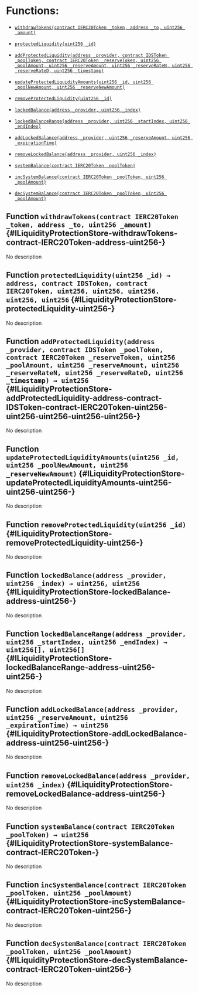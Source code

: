 # Functions:

- [`withdrawTokens(contract IERC20Token _token, address _to, uint256 _amount)`](#ILiquidityProtectionStore-withdrawTokens-contract-IERC20Token-address-uint256-)

- [`protectedLiquidity(uint256 _id)`](#ILiquidityProtectionStore-protectedLiquidity-uint256-)

- [`addProtectedLiquidity(address _provider, contract IDSToken _poolToken, contract IERC20Token _reserveToken, uint256 _poolAmount, uint256 _reserveAmount, uint256 _reserveRateN, uint256 _reserveRateD, uint256 _timestamp)`](#ILiquidityProtectionStore-addProtectedLiquidity-address-contract-IDSToken-contract-IERC20Token-uint256-uint256-uint256-uint256-uint256-)

- [`updateProtectedLiquidityAmounts(uint256 _id, uint256 _poolNewAmount, uint256 _reserveNewAmount)`](#ILiquidityProtectionStore-updateProtectedLiquidityAmounts-uint256-uint256-uint256-)

- [`removeProtectedLiquidity(uint256 _id)`](#ILiquidityProtectionStore-removeProtectedLiquidity-uint256-)

- [`lockedBalance(address _provider, uint256 _index)`](#ILiquidityProtectionStore-lockedBalance-address-uint256-)

- [`lockedBalanceRange(address _provider, uint256 _startIndex, uint256 _endIndex)`](#ILiquidityProtectionStore-lockedBalanceRange-address-uint256-uint256-)

- [`addLockedBalance(address _provider, uint256 _reserveAmount, uint256 _expirationTime)`](#ILiquidityProtectionStore-addLockedBalance-address-uint256-uint256-)

- [`removeLockedBalance(address _provider, uint256 _index)`](#ILiquidityProtectionStore-removeLockedBalance-address-uint256-)

- [`systemBalance(contract IERC20Token _poolToken)`](#ILiquidityProtectionStore-systemBalance-contract-IERC20Token-)

- [`incSystemBalance(contract IERC20Token _poolToken, uint256 _poolAmount)`](#ILiquidityProtectionStore-incSystemBalance-contract-IERC20Token-uint256-)

- [`decSystemBalance(contract IERC20Token _poolToken, uint256 _poolAmount)`](#ILiquidityProtectionStore-decSystemBalance-contract-IERC20Token-uint256-)

## Function `withdrawTokens(contract IERC20Token _token, address _to, uint256 _amount)` {#ILiquidityProtectionStore-withdrawTokens-contract-IERC20Token-address-uint256-}

No description

## Function `protectedLiquidity(uint256 _id) → address, contract IDSToken, contract IERC20Token, uint256, uint256, uint256, uint256, uint256` {#ILiquidityProtectionStore-protectedLiquidity-uint256-}

No description

## Function `addProtectedLiquidity(address _provider, contract IDSToken _poolToken, contract IERC20Token _reserveToken, uint256 _poolAmount, uint256 _reserveAmount, uint256 _reserveRateN, uint256 _reserveRateD, uint256 _timestamp) → uint256` {#ILiquidityProtectionStore-addProtectedLiquidity-address-contract-IDSToken-contract-IERC20Token-uint256-uint256-uint256-uint256-uint256-}

No description

## Function `updateProtectedLiquidityAmounts(uint256 _id, uint256 _poolNewAmount, uint256 _reserveNewAmount)` {#ILiquidityProtectionStore-updateProtectedLiquidityAmounts-uint256-uint256-uint256-}

No description

## Function `removeProtectedLiquidity(uint256 _id)` {#ILiquidityProtectionStore-removeProtectedLiquidity-uint256-}

No description

## Function `lockedBalance(address _provider, uint256 _index) → uint256, uint256` {#ILiquidityProtectionStore-lockedBalance-address-uint256-}

No description

## Function `lockedBalanceRange(address _provider, uint256 _startIndex, uint256 _endIndex) → uint256[], uint256[]` {#ILiquidityProtectionStore-lockedBalanceRange-address-uint256-uint256-}

No description

## Function `addLockedBalance(address _provider, uint256 _reserveAmount, uint256 _expirationTime) → uint256` {#ILiquidityProtectionStore-addLockedBalance-address-uint256-uint256-}

No description

## Function `removeLockedBalance(address _provider, uint256 _index)` {#ILiquidityProtectionStore-removeLockedBalance-address-uint256-}

No description

## Function `systemBalance(contract IERC20Token _poolToken) → uint256` {#ILiquidityProtectionStore-systemBalance-contract-IERC20Token-}

No description

## Function `incSystemBalance(contract IERC20Token _poolToken, uint256 _poolAmount)` {#ILiquidityProtectionStore-incSystemBalance-contract-IERC20Token-uint256-}

No description

## Function `decSystemBalance(contract IERC20Token _poolToken, uint256 _poolAmount)` {#ILiquidityProtectionStore-decSystemBalance-contract-IERC20Token-uint256-}

No description
